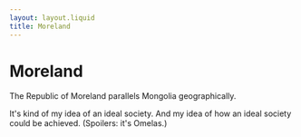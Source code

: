 ```yaml
---
layout: layout.liquid
title: Moreland
---
```


# Moreland

The Republic of Moreland parallels Mongolia geographically.

It's kind of my idea of an ideal society. And my idea of how an ideal society could be achieved. (Spoilers: it's Omelas.)